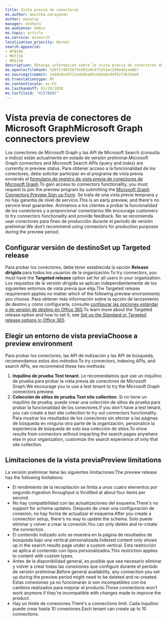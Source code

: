 ```yaml
---
title: Vista previa de conectores
ms.author: mounika.narayanan
author: monaray
manager: shohara
ms.audience: Admin
ms.topic: article
ms.service: mssearch
localization_priority: Normal
search.appverid:
- BFB160
- MET150
- MOE150
description: Obtenga información sobre la vista previa de conectores de Microsoft Graph para Microsoft Search.
ms.openlocfilehash: 52bf174875bf3e262c0cb71d53ec209e481ee0b7
ms.sourcegitcommit: 1e8dc8e10722ed26ba85cbb5e8c9df62f3625de6
ms.translationtype: MT
ms.contentlocale: es-ES
ms.lasthandoff: 01/29/2020
ms.locfileid: "41578691"
---
```

# <a name="microsoft-graph-connectors-preview"></a><span data-ttu-id="f34ad-103">Vista previa de conectores de Microsoft Graph</span><span class="sxs-lookup"><span data-stu-id="f34ad-103">Microsoft Graph connectors preview</span></span>

<span data-ttu-id="f34ad-104">Los conectores de Microsoft Graph y las API de Microsoft Search (consulta e índice) están actualmente en estado de versión preliminar.</span><span class="sxs-lookup"><span data-stu-id="f34ad-104">Microsoft Graph connectors and Microsoft Search APIs (query and index) are currently in preview status.</span></span> <span data-ttu-id="f34ad-105">Para obtener acceso a la funcionalidad de los conectores, debe solicitar participar en el programa de vista previa enviando el <a href="https://forms.office.com/Pages/ResponsePage.aspx?id=v4j5cvGGr0GRqy180BHbRxWYgu82J_RFnMMATAS6_chUNVYwNU1CMDNZUDBSSDZKWVo2RDJDRjRLQi4u" target="_blank">formulario de registro de vista previa de conectores de Microsoft Graph</a>.</span><span class="sxs-lookup"><span data-stu-id="f34ad-105">To gain access to connectors functionality, you must request to join the preview program by submitting the <a href="https://forms.office.com/Pages/ResponsePage.aspx?id=v4j5cvGGr0GRqy180BHbRxWYgu82J_RFnMMATAS6_chUNVYwNU1CMDNZUDBSSDZKWVo2RDJDRjRLQi4u" target="_blank">Microsoft Graph Connectors Preview Sign up Form</a>.</span></span> <span data-ttu-id="f34ad-106">Se trata de una vista previa temprana y no hay garantía de nivel de servicio.</span><span class="sxs-lookup"><span data-stu-id="f34ad-106">This is an early preview, and there's no service level guarantee.</span></span> <span data-ttu-id="f34ad-107">Animamos a los clientes a probar la funcionalidad de los conectores y a proporcionar comentarios.</span><span class="sxs-lookup"><span data-stu-id="f34ad-107">We encourage customers to try connectors functionality and provide feedback.</span></span> <span data-ttu-id="f34ad-108">No se recomienda usar conectores para fines de producción durante el período de versión preliminar.</span><span class="sxs-lookup"><span data-stu-id="f34ad-108">We don’t recommend using connectors for production purposes during the preview period.</span></span>

## <a name="set-up-targeted-release"></a><span data-ttu-id="f34ad-109">Configurar versión de destino</span><span class="sxs-lookup"><span data-stu-id="f34ad-109">Set up Targeted release</span></span>
<span data-ttu-id="f34ad-110">Para probar los conectores, debe tener establecida la opción **Release dirigida** para todos los usuarios de la organización.</span><span class="sxs-lookup"><span data-stu-id="f34ad-110">To try connectors, you must have the **Targeted release** option set for all users in your organization.</span></span> <span data-ttu-id="f34ad-111">Los requisitos de la versión dirigida se aplican independientemente de los siguientes entornos de vista previa que elija.</span><span class="sxs-lookup"><span data-stu-id="f34ad-111">The Targeted release requirement applies no matter which of the following preview environments you choose.</span></span>
<span data-ttu-id="f34ad-112">Para obtener más información sobre la opción de lanzamiento de destino y cómo configurarla, consulte <a href="https://docs.microsoft.com/office365/admin/manage/release-options-in-office-365?view=o365-worldwide" target="_blank">configurar las opciones estándar o de versión de destino en Office 365</a>.</span><span class="sxs-lookup"><span data-stu-id="f34ad-112">To learn more about the Targeted release option and how to set it, see <a href="https://docs.microsoft.com/office365/admin/manage/release-options-in-office-365?view=o365-worldwide" target="_blank">Set up the Standard or Targeted release options in Office 365</a>.</span></span>

## <a name="choose-a-preview-environment"></a><span data-ttu-id="f34ad-113">Elegir un entorno de vista previa</span><span class="sxs-lookup"><span data-stu-id="f34ad-113">Choose a preview environment</span></span> 
<span data-ttu-id="f34ad-114">Para probar los conectores, las API de indización y las API de búsqueda, recomendamos estos dos métodos:</span><span class="sxs-lookup"><span data-stu-id="f34ad-114">To try connectors, indexing APIs, and search APIs, we recommend these two methods:</span></span>
1. <span data-ttu-id="f34ad-115">**Inquilino de prueba**.</span><span class="sxs-lookup"><span data-stu-id="f34ad-115">**Test tenant**.</span></span>  <span data-ttu-id="f34ad-116">Le recomendamos que use un inquilino de prueba para probar la vista previa de conectores de Microsoft Graph.</span><span class="sxs-lookup"><span data-stu-id="f34ad-116">We encourage you to use a test tenant to try the Microsoft Graph connectors preview.</span></span>
2. <span data-ttu-id="f34ad-117">**Colección de sitios de prueba**.</span><span class="sxs-lookup"><span data-stu-id="f34ad-117">**Test site collection**.</span></span> <span data-ttu-id="f34ad-118">Si no tiene un inquilino de prueba, puede crear una colección de sitios de prueba para probar la funcionalidad de los conectores.</span><span class="sxs-lookup"><span data-stu-id="f34ad-118">If you don't have a test tenant, you can create a test site collection to try out connectors functionality.</span></span> <span data-ttu-id="f34ad-119">Para mostrar los resultados de los conectores sin afectar a las páginas de búsqueda en ninguna otra parte de la organización, personalice la experiencia de búsqueda de solo esa colección de sitios.</span><span class="sxs-lookup"><span data-stu-id="f34ad-119">To show results from connectors without impacting the search pages anywhere else in your organization, customize the search experience of only that site collection.</span></span>

## <a name="preview-limitations"></a><span data-ttu-id="f34ad-120">Limitaciones de la vista previa</span><span class="sxs-lookup"><span data-stu-id="f34ad-120">Preview limitations</span></span>
<span data-ttu-id="f34ad-121">La versión preliminar tiene las siguientes limitaciones:</span><span class="sxs-lookup"><span data-stu-id="f34ad-121">The preview release has the following limitations:</span></span> 
* <span data-ttu-id="f34ad-122">El rendimiento de la recopilación se limita a unos cuatro elementos por segundo.</span><span class="sxs-lookup"><span data-stu-id="f34ad-122">Ingestion throughput is throttled at about four items per second.</span></span>
* <span data-ttu-id="f34ad-123">No hay compatibilidad con las actualizaciones del esquema.</span><span class="sxs-lookup"><span data-stu-id="f34ad-123">There's no support for schema updates.</span></span> <span data-ttu-id="f34ad-124">Después de crear una configuración de conexión, no hay forma de actualizar el esquema.</span><span class="sxs-lookup"><span data-stu-id="f34ad-124">After you create a connection setup, there's no way to update the schema.</span></span> <span data-ttu-id="f34ad-125">Solo puede eliminar y volver a crear la conexión.</span><span class="sxs-lookup"><span data-stu-id="f34ad-125">You can only delete and re-create the connection.</span></span>
* <span data-ttu-id="f34ad-126">El contenido indizado solo se muestra en la página de resultados de búsqueda bajo una vertical personalizada.</span><span class="sxs-lookup"><span data-stu-id="f34ad-126">Indexed content only shows up in the search results page under a custom vertical.</span></span> <span data-ttu-id="f34ad-127">Esta restricción se aplica al contenido con tipos personalizados.</span><span class="sxs-lookup"><span data-stu-id="f34ad-127">This restriction applies to content with custom types.</span></span>
* <span data-ttu-id="f34ad-128">Antes de la disponibilidad general, es posible que sea necesario eliminar y volver a crear todas las conexiones que configuró durante el período de versión preliminar.</span><span class="sxs-lookup"><span data-stu-id="f34ad-128">Before general availability, any connection you set up during the preview period might need to be deleted and re-created.</span></span> <span data-ttu-id="f34ad-129">Estas conexiones ya no funcionarán si son incompatibles con los cambios realizados para mejorar el producto.</span><span class="sxs-lookup"><span data-stu-id="f34ad-129">Those connections won't work anymore if they're incompatible with changes made to improve the product.</span></span>
* <span data-ttu-id="f34ad-130">Hay un límite de conexiones.</span><span class="sxs-lookup"><span data-stu-id="f34ad-130">There's a connections limit.</span></span> <span data-ttu-id="f34ad-131">Cada inquilino puede crear hasta 10 conexiones.</span><span class="sxs-lookup"><span data-stu-id="f34ad-131">Each tenant can create up to 10 connections.</span></span>
